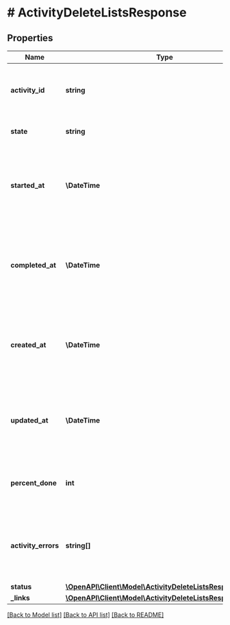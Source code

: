 # # ActivityDeleteListsResponse

## Properties

Name | Type | Description | Notes
------------ | ------------- | ------------- | -------------
**activity_id** | **string** | The system assigned UUID that uniquely identifies an activity. | [optional] [readonly]
**state** | **string** | The activity processing state. | [optional] [readonly]
**started_at** | **\DateTime** | Timestamp showing when processing started for the activity, in ISO-8601 format. | [optional] [readonly]
**completed_at** | **\DateTime** | Timestamp showing when processing completed for the activity, in ISO-8601 format. | [optional] [readonly]
**created_at** | **\DateTime** | Timestamp showing when the activity was first requested, in ISO-8601 format. | [optional] [readonly]
**updated_at** | **\DateTime** | Timestamp showing when the activity was last updated, in ISO-8601 format. | [optional] [readonly]
**percent_done** | **int** | The processing percent complete for the activity. | [optional] [readonly]
**activity_errors** | **string[]** | An array of error message strings describing the errors that occurred. | [optional] [readonly]
**status** | [**\OpenAPI\Client\Model\ActivityDeleteListsResponseStatus**](ActivityDeleteListsResponseStatus.md) |  | [optional]
**_links** | [**\OpenAPI\Client\Model\ActivityDeleteListsResponseLinks**](ActivityDeleteListsResponseLinks.md) |  | [optional]

[[Back to Model list]](../../README.md#models) [[Back to API list]](../../README.md#endpoints) [[Back to README]](../../README.md)
